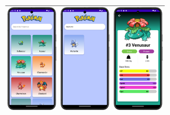 | ![Image 1](img/Screenshot_20240509_093813.png) | ![Image 2](img/Screenshot_20240509_094016.png) | ![Image 3](img/Screenshot_20240509_093839.png) |
| ---------------------------------------------- | ---------------------------------------------- | ---------------------------------------------- |

